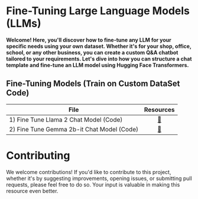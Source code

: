 # Fine-Tuning Large Language Models (LLMs)

**Welcome! Here, you'll discover how to fine-tune any LLM for your specific needs using your own dataset. Whether it's for your shop, office, school, or any other business, you can create a custom Q&A chatbot tailored to your requirements. Let's dive into how you can structure a chat template and fine-tune an LLM model using Hugging Face Transformers.**

## Fine-Tuning Models (Train on Custom DataSet Code)

| File                                        | Resources |
| ------------------------------------------- | :-------: |
| 1) Fine Tune Llama 2 Chat Model (Code)      | [🔗](#)  |
| 2) Fine Tune Gemma 2b-it Chat Model (Code)  | [🔗](#)  |

# Contributing
We welcome contributions! If you'd like to contribute to this project, whether it's by suggesting improvements, opening issues, or submitting pull requests, please feel free to do so. Your input is valuable in making this resource even better.
